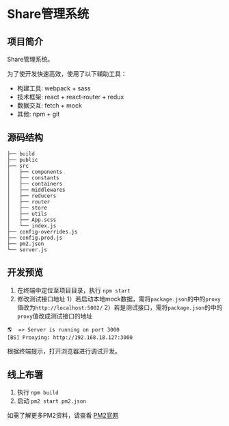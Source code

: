 # Share管理系统

## 项目简介

Share管理系统。

为了使开发快速高效，使用了以下辅助工具：

- 构建工具: webpack + sass
- 技术框架: react + react-router + redux
- 数据交互: fetch + mock
- 其他: npm + git

## 源码结构

```
├── build
├── public
├── src
│   ├── components
│   ├── constants
│   ├── containers
│   ├── middlewares
│   ├── reducers
│   ├── router
│   ├── store
│   ├── utils
│   ├── App.scss
│   └── index.js
├── config-overrides.js
├── config.prod.js
├── pm2.json
└── server.js
```

## 开发预览

1. 在终端中定位至项目目录，执行 `npm start`
2. 修改测试接口地址
      1）若启动本地mock数据，需将`package.json`的中的`proxy`值改为`http://localhost:5002/`
      2）若是测试接口，需将`package.json`的中的`proxy`值改成测试接口的地址

```
🌎  => Server is running on port 3000
[BS] Proxying: http://192.168.18.127:3000
```

根据终端提示，打开浏览器进行调试开发。

## 线上布署

1. 执行 `npm build`
2. 启动 `pm2 start pm2.json`

如需了解更多PM2资料，请查看 [PM2官网](http://pm2.keymetrics.io/) 

